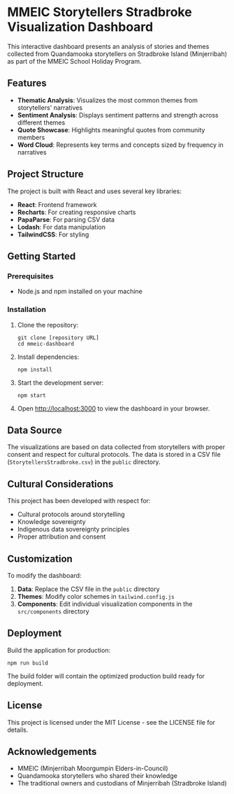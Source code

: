 # MMEIC Storytellers Stradbroke Visualization Dashboard

This interactive dashboard presents an analysis of stories and themes collected from Quandamooka storytellers on Stradbroke Island (Minjerribah) as part of the MMEIC School Holiday Program.

## Features

- **Thematic Analysis**: Visualizes the most common themes from storytellers' narratives
- **Sentiment Analysis**: Displays sentiment patterns and strength across different themes
- **Quote Showcase**: Highlights meaningful quotes from community members
- **Word Cloud**: Represents key terms and concepts sized by frequency in narratives

## Project Structure

The project is built with React and uses several key libraries:

- **React**: Frontend framework
- **Recharts**: For creating responsive charts
- **PapaParse**: For parsing CSV data
- **Lodash**: For data manipulation
- **TailwindCSS**: For styling

## Getting Started

### Prerequisites

- Node.js and npm installed on your machine

### Installation

1. Clone the repository:
   ```
   git clone [repository URL]
   cd mmeic-dashboard
   ```

2. Install dependencies:
   ```
   npm install
   ```

3. Start the development server:
   ```
   npm start
   ```

4. Open [http://localhost:3000](http://localhost:3000) to view the dashboard in your browser.

## Data Source

The visualizations are based on data collected from storytellers with proper consent and respect for cultural protocols. The data is stored in a CSV file (`StorytellersStradbroke.csv`) in the `public` directory.

## Cultural Considerations

This project has been developed with respect for:

- Cultural protocols around storytelling
- Knowledge sovereignty
- Indigenous data sovereignty principles
- Proper attribution and consent

## Customization

To modify the dashboard:

1. **Data**: Replace the CSV file in the `public` directory
2. **Themes**: Modify color schemes in `tailwind.config.js`
3. **Components**: Edit individual visualization components in the `src/components` directory

## Deployment

Build the application for production:

```
npm run build
```

The build folder will contain the optimized production build ready for deployment.

## License

This project is licensed under the MIT License - see the LICENSE file for details.

## Acknowledgements

- MMEIC (Minjerribah Moorgumpin Elders-in-Council)
- Quandamooka storytellers who shared their knowledge
- The traditional owners and custodians of Minjerribah (Stradbroke Island)
